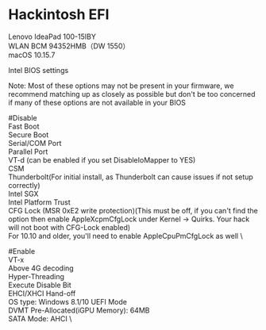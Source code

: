 # Hackintosh EFI 
Lenovo IdeaPad 100-15IBY  
WLAN BCM 94352HMB（DW 1550）  
macOS 10.15.7

Intel BIOS settings

Note: Most of these options may not be present in your firmware, we recommend matching up as closely as possible but don't be too concerned if many of these options are not available in your BIOS

#Disable \
Fast Boot \
Secure Boot \
Serial/COM Port \
Parallel Port \
VT-d (can be enabled if you set DisableIoMapper to YES) \
CSM \
Thunderbolt(For initial install, as Thunderbolt can cause issues if not setup correctly) \
Intel SGX \
Intel Platform Trust \
CFG Lock (MSR 0xE2 write protection)(This must be off, if you can't find the option then enable AppleXcpmCfgLock under Kernel -> Quirks. Your hack will not boot with CFG-Lock enabled) \
For 10.10 and older, you'll need to enable AppleCpuPmCfgLock as well \

#Enable \
VT-x \
Above 4G decoding \
Hyper-Threading \
Execute Disable Bit \
EHCI/XHCI Hand-off \
OS type: Windows 8.1/10 UEFI Mode \
DVMT Pre-Allocated(iGPU Memory): 64MB \
SATA Mode: AHCI \
